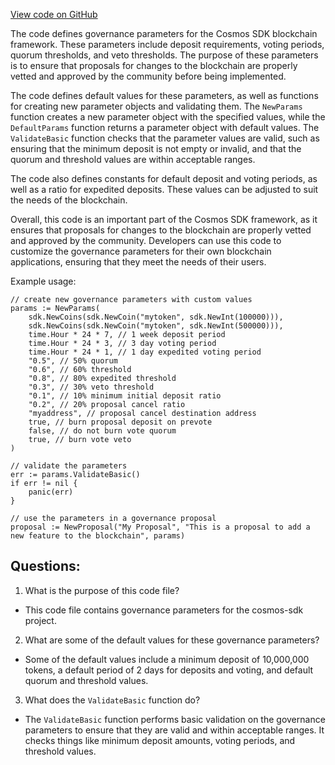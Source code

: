 [View code on GitHub](https://github.com/cosmos/cosmos-sdk.git/x/gov/types/v1/params.go)

The code defines governance parameters for the Cosmos SDK blockchain framework. These parameters include deposit requirements, voting periods, quorum thresholds, and veto thresholds. The purpose of these parameters is to ensure that proposals for changes to the blockchain are properly vetted and approved by the community before being implemented.

The code defines default values for these parameters, as well as functions for creating new parameter objects and validating them. The `NewParams` function creates a new parameter object with the specified values, while the `DefaultParams` function returns a parameter object with default values. The `ValidateBasic` function checks that the parameter values are valid, such as ensuring that the minimum deposit is not empty or invalid, and that the quorum and threshold values are within acceptable ranges.

The code also defines constants for default deposit and voting periods, as well as a ratio for expedited deposits. These values can be adjusted to suit the needs of the blockchain.

Overall, this code is an important part of the Cosmos SDK framework, as it ensures that proposals for changes to the blockchain are properly vetted and approved by the community. Developers can use this code to customize the governance parameters for their own blockchain applications, ensuring that they meet the needs of their users. 

Example usage:

```
// create new governance parameters with custom values
params := NewParams(
    sdk.NewCoins(sdk.NewCoin("mytoken", sdk.NewInt(100000))),
    sdk.NewCoins(sdk.NewCoin("mytoken", sdk.NewInt(500000))),
    time.Hour * 24 * 7, // 1 week deposit period
    time.Hour * 24 * 3, // 3 day voting period
    time.Hour * 24 * 1, // 1 day expedited voting period
    "0.5", // 50% quorum
    "0.6", // 60% threshold
    "0.8", // 80% expedited threshold
    "0.3", // 30% veto threshold
    "0.1", // 10% minimum initial deposit ratio
    "0.2", // 20% proposal cancel ratio
    "myaddress", // proposal cancel destination address
    true, // burn proposal deposit on prevote
    false, // do not burn vote quorum
    true, // burn vote veto
)

// validate the parameters
err := params.ValidateBasic()
if err != nil {
    panic(err)
}

// use the parameters in a governance proposal
proposal := NewProposal("My Proposal", "This is a proposal to add a new feature to the blockchain", params)
```
## Questions: 
 1. What is the purpose of this code file?
- This code file contains governance parameters for the cosmos-sdk project.

2. What are some of the default values for these governance parameters?
- Some of the default values include a minimum deposit of 10,000,000 tokens, a default period of 2 days for deposits and voting, and default quorum and threshold values.

3. What does the `ValidateBasic` function do?
- The `ValidateBasic` function performs basic validation on the governance parameters to ensure that they are valid and within acceptable ranges. It checks things like minimum deposit amounts, voting periods, and threshold values.